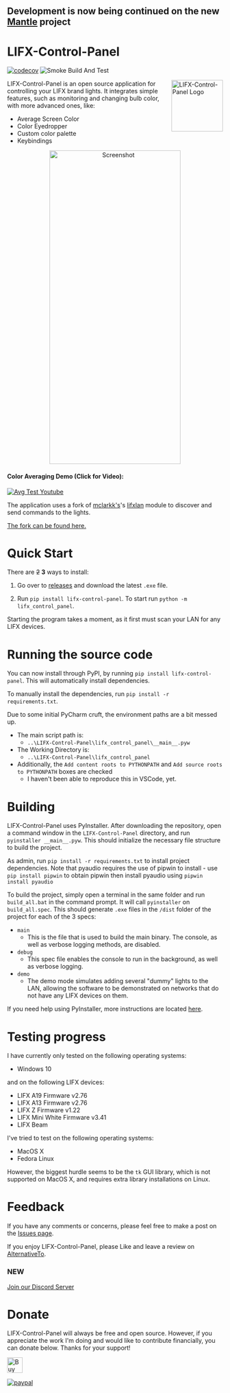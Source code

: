 ## Development is now being continued on the new [Mantle](https://github.com/samclane/mantle) project

# LIFX-Control-Panel

[![codecov](https://codecov.io/gh/samclane/LIFX-Control-Panel/branch/master/graph/badge.svg?token=GLAxucmOo6)](https://codecov.io/gh/samclane/LIFX-Control-Panel)
![Smoke Build And Test](https://github.com/samclane/LIFX-Control-Panel/actions/workflows/main.yml/badge.svg?event=push&branch=master)

<img align="right" width="120" height="120" title="LIFX-Control-Panel Logo" src="./res/lifx-animated-logo.gif">
     
LIFX-Control-Panel is an open source application for controlling your LIFX brand lights. It integrates simple features, 
such as monitoring and changing bulb color, with more advanced ones, like:
 
 * Average Screen Color
 * Color Eyedropper
 * Custom color palette
 * Keybindings

<p align="center">
  <img src="./res/screenshot.png" alt="Screenshot" width="306" height=731>
</p>

#### Color Averaging Demo (Click for Video):

[![Avg Test Youtube](https://img.youtube.com/vi/C-jZISM9MC0/0.jpg)](https://youtu.be/C-jZISM9MC0)

The application uses a fork of [mclarkk's](https://github.com/mclarkk)'s [lifxlan](https://github.com/mclarkk/lifxlan) module to
discover and send commands to the lights.

[The fork can be found here.](https://github.com/samclane/lifxlan)

# Quick Start

There are ~~2~~ **3** ways to install:

1. Go over to [releases](https://github.com/samclane/LIFX-Control-Panel/releases) and download the latest `.exe` file.

2. Run `pip install lifx-control-panel`. To start run `python -m lifx_control_panel`.

Starting the program takes a moment, as it first must scan your LAN for any LIFX devices.

# Running the source code

You can now install through PyPI, by running `pip install lifx-control-panel`. This will automatically install dependencies.

To manually install the dependencies, run `pip install -r requirements.txt`. 

Due to some initial PyCharm cruft, the environment paths are a bit messed up. 
- The main script path is:
  - `..\LIFX-Control-Panel\lifx_control_panel\__main__.pyw`
- The Working Directory is:
  - `..\LIFX-Control-Panel\lifx_control_panel`
- Additionally, the `Add content roots to PYTHONPATH` and `Add source roots to PYTHONPATH` boxes are checked
  - I haven't been able to reproduce this in VSCode, yet.
# Building

LIFX-Control-Panel uses PyInstaller. After downloading the repository, open a command window in the `LIFX-Control-Panel`
directory, and run `pyinstaller __main__.pyw`. This should initialize the necessary file structure to build the project.

As admin, run `pip install -r requirements.txt` to install project dependencies. Note that pyaudio requires the use of pipwin to install - use `pip install pipwin` to obtain pipwin then install pyaudio using `pipwin install pyaudio`

To build the project, simply open a terminal in the same folder and run `build_all.bat` in the command prompt. It will
call `pyinstaller` on `build_all.spec`. This should generate `.exe` files in the `/dist`
folder of the project for each of the 3 specs:

- `main`
  - This is the file that is used to build the main binary. The console, as well as verbose logging methods, are disabled.
- `debug`
  - This spec file enables the console to run in the background, as well as verbose logging.
- `demo`
  - The demo mode simulates adding several "dummy" lights to the LAN, allowing the software to be demonstrated on networks
    that do not have any LIFX devices on them.

If you need help using PyInstaller, more instructions are located [here](https://pythonhosted.org/PyInstaller/usage.html).

# Testing progress

I have currently only tested on the following operating systems:

- Windows 10

and on the following LIFX devices:

- LIFX A19 Firmware v2.76
- LIFX A13 Firmware v2.76
- LIFX Z Firmware v1.22
- LIFX Mini White Firmware v3.41
- LIFX Beam

I've tried to test on the following operating systems:
- MacOS X
- Fedora Linux

However, the biggest hurdle seems to be the `tk` GUI library, which is not supported on MacOS X, and requires
extra library installations on Linux.

# Feedback

If you have any comments or concerns, please feel free to make a post on the [Issues page](https://github.com/samclane/LIFX-Control-Panel/issues).

If you enjoy LIFX-Control-Panel, please Like and leave a review on [AlternativeTo](https://alternativeto.net/software/lifx-control-panel/).

### NEW

[Join our Discord Server](https://discord.gg/Wse9jX94Vq)

# Donate

LIFX-Control-Panel will always be free and open source. However, if you appreciate the work I'm doing and would like to
contribute financially, you can donate below. Thanks for your support!

<a href='https://ko-fi.com/J3J8LZKP' target='_blank'><img height='36' style='border:0px;height:36px;' src='https://az743702.vo.msecnd.net/cdn/kofi3.png?v=0' border='0' alt='Buy Me a Coffee at ko-fi.com' /></a>

[![paypal](https://www.paypalobjects.com/en_US/i/btn/btn_donateCC_LG.gif)](https://www.paypal.me/sawyermclane)
